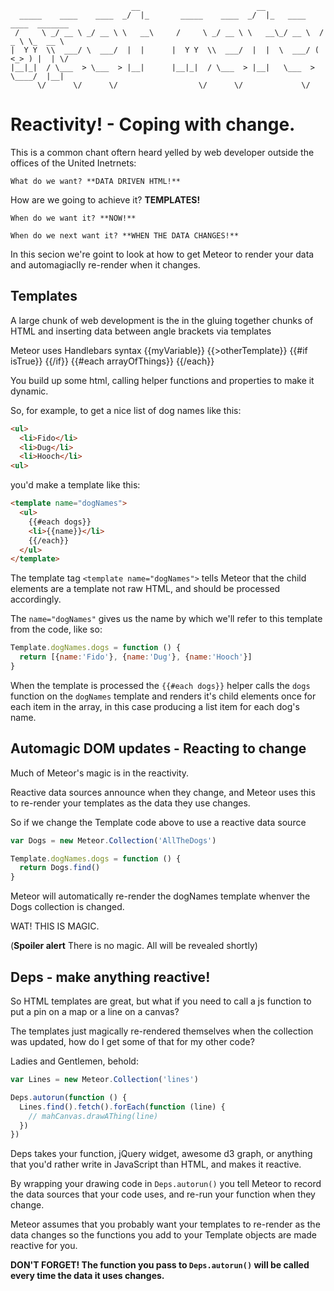 ```
                           __                          __                           
  _____    ____    ____  _/  |_       _____    ____  _/  |_   ____    ____  _______ 
 /     \ _/ __ \ _/ __ \ \   __\     /     \ _/ __ \ \   __\_/ __ \  /  _ \ \_  __ \
|  Y Y  \\  ___/ \  ___/  |  |      |  Y Y  \\  ___/  |  |  \  ___/ (  <_> ) |  | \/
|__|_|  / \___  > \___  > |__|      |__|_|  / \___  > |__|   \___  > \____/  |__|   
      \/      \/      \/                  \/      \/             \/                 
```

Reactivity! - Coping with change.
=================================

This is a common chant oftern heard yelled by web developer outside the offices of the United Inetrnets:

	What do we want? **DATA DRIVEN HTML!**

  How are we going to achieve it? **TEMPLATES!**

	When do we want it? **NOW!**

	When do we next want it? **WHEN THE DATA CHANGES!**

In this secion we're goint to look at how to get Meteor to render your data and automagiaclly re-render when it changes.

Templates
---------

A large chunk of web development is the in the gluing together chunks of HTML and inserting data between angle brackets via templates

Meteor uses Handlebars syntax {{myVariable}} {{>otherTemplate}} {{#if isTrue}} {{/if}} {{#each arrayOfThings}} {{/each}}

You build up some html, calling helper functions and properties to make it dynamic.

So, for example, to get a nice list of dog names like this:

```html
<ul>
  <li>Fido</li>
  <li>Dug</li>
  <li>Hooch</li>
<ul>
```

you'd make a template like this:

```html
<template name="dogNames">
  <ul>
    {{#each dogs}}
    <li>{{name}}</li>
    {{/each}}
  </ul>
</template>
```

The template tag `<template name="dogNames">` tells Meteor that the child elements are a template not raw HTML, and should be processed accordingly.

The `name="dogNames"` gives us the name by which we'll refer to this template from the code, like so:

```js
Template.dogNames.dogs = function () {
  return [{name:'Fido'}, {name:'Dug'}, {name:'Hooch'}]
}
```

When the template is processed the `{{#each dogs}}` helper calls the `dogs` function on the `dogNames` template and renders it's child elements once for each item in the array, in this case producing a list item for each dog's name.


Automagic DOM updates - Reacting to change
------------------------------------------

Much of Meteor's magic is in the reactivity. 

Reactive data sources announce when they change, and Meteor uses this to re-render your templates as the data they use changes.

So if we change the Template code above to use a reactive data source

```js
var Dogs = new Meteor.Collection('AllTheDogs')

Template.dogNames.dogs = function () {
  return Dogs.find()
}
```

Meteor will automatically re-render the dogNames template whenver the Dogs collection is changed.

WAT! THIS IS MAGIC. 

(**Spoiler alert** There is no magic. All will be revealed shortly)

Deps - make anything reactive!
------------------------------
  
So HTML templates are great, but what if you need to call a js function to put a pin on a map or a line on a canvas?

The templates just magically re-rendered themselves when the collection was updated, how do I get some of that for my other code?

Ladies and Gentlemen, behold:

```js
var Lines = new Meteor.Collection('lines')

Deps.autorun(function () {
  Lines.find().fetch().forEach(function (line) {
    // mahCanvas.drawAThing(line)
  })
})
```

Deps takes your function, jQuery widget, awesome d3 graph, or anything that you'd rather write in JavaScript than HTML, and makes it reactive.

By wrapping your drawing code in `Deps.autorun()` you tell Meteor to record the data sources that your code uses, and re-run your function when they change.

Meteor assumes that you probably want your templates to re-render as the data changes so the functions you add to your Template objects are made reactive for you.

**DON'T FORGET! The function you pass to `Deps.autorun()` will be called every time the data it uses changes.**
